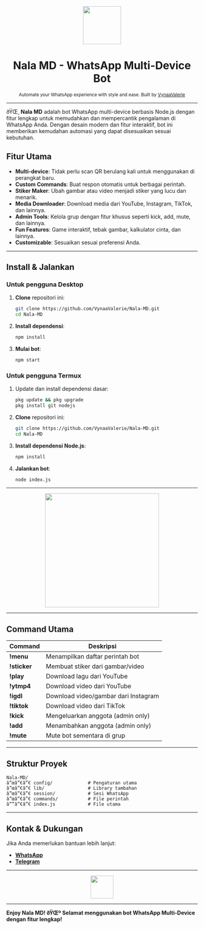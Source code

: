 
<div align="center">
  <img src="https://media.giphy.com/media/3o7btMCltyDvSgF92E/giphy.gif" width="100" height="100">
  
  # **Nala MD** - WhatsApp Multi-Device Bot

  <sub>Automate your WhatsApp experience with style and ease. Built by [VynaaValerie](https://github.com/VynaaValerie)</sub>
</div>

---

ðŸŒ¸ **Nala MD** adalah bot WhatsApp multi-device berbasis Node.js dengan fitur lengkap untuk memudahkan dan mempercantik pengalaman di WhatsApp Anda. Dengan desain modern dan fitur interaktif, bot ini memberikan kemudahan automasi yang dapat disesuaikan sesuai kebutuhan.

##  Fitur Utama
- **Multi-device**: Tidak perlu scan QR berulang kali untuk menggunakan di perangkat baru.
- **Custom Commands**: Buat respon otomatis untuk berbagai perintah.
- **Stiker Maker**: Ubah gambar atau video menjadi stiker yang lucu dan menarik.
- **Media Downloader**: Download media dari YouTube, Instagram, TikTok, dan lainnya.
- **Admin Tools**: Kelola grup dengan fitur khusus seperti kick, add, mute, dan lainnya.
- **Fun Features**: Game interaktif, tebak gambar, kalkulator cinta, dan lainnya.
- **Customizable**: Sesuaikan sesuai preferensi Anda.

---

## Install & Jalankan
### Untuk pengguna Desktop
1. **Clone** repositori ini:
   ```bash
   git clone https://github.com/VynaaValerie/Nala-MD.git
   cd Nala-MD
   ```
2. **Install dependensi**:
   ```bash
   npm install
   ```
3. **Mulai bot**:
   ```bash
   npm start
   ```

### Untuk pengguna Termux
1. Update dan install dependensi dasar:
   ```bash
   pkg update && pkg upgrade
   pkg install git nodejs
   ```
2. **Clone** repositori ini:
   ```bash
   git clone https://github.com/VynaaValerie/Nala-MD.git
   cd Nala-MD
   ```
3. **Install dependensi Node.js**:
   ```bash
   npm install
   ```
4. **Jalankan bot**:
   ```bash
   node index.js
   ```

---

<div align="center">
  <img src="https://media.giphy.com/media/1rNWQd4eGr1cx6DKO4/giphy.gif" width="300">
</div>

---

##  Command Utama
| Command        | Deskripsi                                  |
|----------------|-------------------------------------------|
| **!menu**      | Menampilkan daftar perintah bot           |
| **!sticker**   | Membuat stiker dari gambar/video          |
| **!play** <judul> | Download lagu dari YouTube         |
| **!ytmp4** <url> | Download video dari YouTube         |
| **!igdl** <url> | Download video/gambar dari Instagram |
| **!tiktok** <url> | Download video dari TikTok           |
| **!kick** <tag>  | Mengeluarkan anggota (admin only)    |
| **!add** <nomor> | Menambahkan anggota (admin only)      |
| **!mute**       | Mute bot sementara di grup              |

---

## Struktur Proyek
```
Nala-MD/
â”œâ”€â”€ config/             # Pengaturan utama
â”œâ”€â”€ lib/                # Library tambahan
â”œâ”€â”€ session/            # Sesi WhatsApp
â”œâ”€â”€ commands/           # File perintah
â””â”€â”€ index.js            # File utama
```

---

##  Kontak & Dukungan
Jika Anda memerlukan bantuan lebih lanjut:
- [**WhatsApp**](https://wa.me/628123456789)
- [**Telegram**](https://t.me/nala_bot_support)

---

<div align="center">
  <img src="https://media.giphy.com/media/3oEjI6SIIHBdRxXI40/giphy.gif" width="60">
</div>

---

**Enjoy Nala MD! ðŸŒº Selamat menggunakan bot WhatsApp Multi-Device dengan fitur lengkap!**
